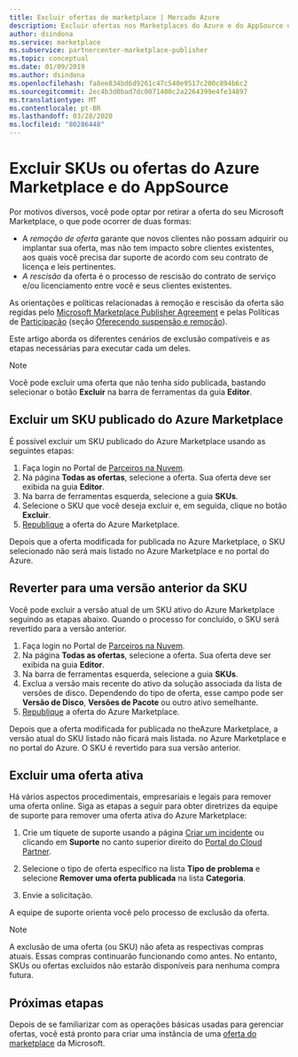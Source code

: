 ```yaml
---
title: Excluir ofertas de marketplace | Mercado Azure
description: Excluir ofertas nos Marketplaces do Azure e do AppSource usando o Portal do Cloud Partner
author: dsindona
ms.service: marketplace
ms.subservice: partnercenter-marketplace-publisher
ms.topic: conceptual
ms.date: 01/09/2019
ms.author: dsindona
ms.openlocfilehash: fa8ee834bd6d9261c47c540e9517c200c894b6c2
ms.sourcegitcommit: 2ec4b3d0bad7dc0071400c2a2264399e4fe34897
ms.translationtype: MT
ms.contentlocale: pt-BR
ms.lasthandoff: 03/28/2020
ms.locfileid: "80286448"
---
```

# <a name="delete-azure-marketplace-and-appsource-offers-or-skus"></a>Excluir SKUs ou ofertas do Azure Marketplace e do AppSource

Por motivos diversos, você pode optar por retirar a oferta do seu Microsoft Marketplace, o que pode ocorrer de duas formas:

- A *remoção de oferta* garante que novos clientes não possam adquirir ou implantar sua oferta, mas não tem impacto sobre clientes existentes, aos quais você precisa dar suporte de acordo com seu contrato de licença e leis pertinentes. 
- *A rescisão* da oferta é o processo de rescisão do contrato de serviço e/ou licenciamento entre você e seus clientes existentes. 

As orientações e políticas relacionadas à remoção e rescisão da oferta são regidas pelo [Microsoft Marketplace Publisher Agreement](https://go.microsoft.com/fwlink/?LinkID=699560) e pelas Políticas de [Participação](https://azure.microsoft.com/support/legal/marketplace/participation-policies/) (seção [Oferecendo suspensão e remoção](https://docs.microsoft.com/legal/marketplace/participation-policy#offering-suspension-and-removal)). 

Este artigo aborda os diferentes cenários de exclusão compatíveis e as etapas necessárias para executar cada um deles.  

> [!NOTE]
> Você pode excluir uma oferta que não tenha sido publicada, bastando selecionar o botão **Excluir** na barra de ferramentas da guia **Editor**.


## <a name="delete-a-published-sku-from-the-azure-marketplace"></a>Excluir um SKU publicado do Azure Marketplace

É possível excluir um SKU publicado do Azure Marketplace usando as seguintes etapas:

1.  Faça login no Portal de [Parceiros na Nuvem](https://cloudpartner.azure.com/).
2.  Na página **Todas as ofertas**, selecione a oferta.  Sua oferta deve ser exibida na guia **Editor**.
3.  Na barra de ferramentas esquerda, selecione a guia **SKUs**. 
4.  Selecione o SKU que você deseja excluir e, em seguida, clique no botão **Excluir**.
5.  [Republique](./cpp-publish-offer.md) a oferta do Azure Marketplace.

Depois que a oferta modificada for publicada no Azure Marketplace, o SKU selecionado não será mais listado no Azure Marketplace e no portal do Azure.


## <a name="roll-back-to-a-previous-sku-version"></a>Reverter para uma versão anterior da SKU

Você pode excluir a versão atual de um SKU ativo do Azure Marketplace seguindo as etapas abaixo. Quando o processo for concluído, o SKU será revertido para a versão anterior.

1. Faça login no Portal de [Parceiros na Nuvem](https://cloudpartner.azure.com/).
2. Na página **Todas as ofertas**, selecione a oferta.  Sua oferta deve ser exibida na guia **Editor**.
3. Na barra de ferramentas esquerda, selecione a guia **SKUs**. 
4. Exclua a versão mais recente do ativo da solução associada da lista de versões de disco.  Dependendo do tipo de oferta, esse campo pode ser **Versão de Disco**, **Versões de Pacote** ou outro ativo semelhante. 
5. [Republique](./cpp-publish-offer.md) a oferta do Azure Marketplace.

Depois que a oferta modificada for publicada no theAzure Marketplace, a versão atual do SKU listado não ficará mais listada. no Azure Marketplace e no portal do Azure.  O SKU é revertido para sua versão anterior.


## <a name="delete-a-live-offer"></a>Excluir uma oferta ativa

Há vários aspectos procedimentais, empresariais e legais para remover uma oferta online. Siga as etapas a seguir para obter diretrizes da equipe de suporte para remover uma oferta ativa do Azure Marketplace:

1.  Crie um tíquete de suporte usando a página [Criar um incidente](https://go.microsoft.com/fwlink/?linkid=844975) ou clicando em **Suporte** no canto superior direito do [Portal do Cloud Partner](https://cloudpartner.azure.com/).

2.  Selecione o tipo de oferta específico na lista **Tipo de problema** e selecione **Remover uma oferta publicada** na lista **Categoria**.

3.  Envie a solicitação.

A equipe de suporte orienta você pelo processo de exclusão da oferta.

> [!NOTE]
> A exclusão de uma oferta (ou SKU) não afeta as respectivas compras atuais. Essas compras continuarão funcionando como antes. No entanto, SKUs ou ofertas excluídos não estarão disponíveis para nenhuma compra futura.


## <a name="next-steps"></a>Próximas etapas

Depois de se familiarizar com as operações básicas usadas para gerenciar ofertas, você está pronto para criar uma instância de uma [oferta do marketplace](../cpp-marketplace-offers.md) da Microsoft.
